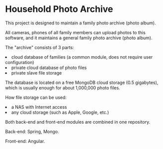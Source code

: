 # Household Photo Archive

<p> 
This project is designed to maintain a family photo archive (photo album).
</p>

All cameras, phones of all family members can upload photos to this 
software, and it maintains a general family photo archive (photo album).

The "archive" consists of 3 parts:
<li>cloud database of families (a common module, does not require user configuration)</li>
<li>private cloud database of photo files</li>
<li>private slave file storage</li>

<p>
The database is located on a free MongoDB cloud storage (0.5 gigabytes), 
which is usually enough for about 1,000,000 photo files.
</p>

How file storage can be used: 
<li>a NAS with Internet access</li>
<li>any cloud storage (such as Apple, Google, etc.)</li>

<p>
Both back-end and front-end modules are combined in one repository.
</p>

Back-end: Spring, Mongo.

Front-end: Angular.
